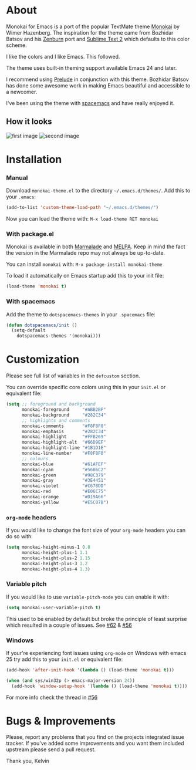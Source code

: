 # About

Monokai for Emacs is a port of the popular TextMate theme [Monokai](http://www.monokai.nl/blog/2006/07/15/textmate-color-theme/) by Wimer Hazenberg.
The inspiration for the theme came from Bozhidar Batsov and his [Zenburn](https://github.com/bbatsov/zenburn-emacs) port and [Sublime Text 2](http://www.sublimetext.com/2) which defaults to this color scheme.

I like the colors and I like Emacs. This followed.

The theme uses built-in theming support available Emacs 24 and later.

I recommend using [Prelude](http://batsov.com/prelude/) in conjunction with this theme.
Bozhidar Batsov has done some awesome work in making Emacs beautiful and accessible to a newcomer.

I've been using the theme with [spacemacs](http://spacemacs.org/) and have really enjoyed it.

## How it looks
![first image](assets/monokai_0.png "Monokai")
![second image](assets/monokai_1.png "Monokai again")

# Installation

### Manual

Download `monokai-theme.el` to the directory `~/.emacs.d/themes/`. Add this to your `.emacs`:

```lisp
(add-to-list 'custom-theme-load-path "~/.emacs.d/themes/")
```

Now you can load the theme with: `M-x load-theme RET monokai`

### With package.el

Monokai is available in both [Marmalade](http://marmalade-repo.org)
and [MELPA](http://melpa.milkbox.net).
Keep in mind the fact the version in the Marmalade repo may not always be up-to-date.

You can install `monokai` with: `M-x package-install monokai-theme`

To load it automatically on Emacs startup add this to your init file:

```lisp
(load-theme 'monokai t)
```

### With spacemacs
Add the theme to `dotspacemacs-themes` in your `.spacemacs` file:

```lisp
(defun dotspacemacs/init ()
  (setq-default
    dotspacemacs-themes '(monokai)))
```

# Customization

Please see full list of variables in the `defcustom` section.

You can override specific core colors using this in your `init.el` or equivalent file:

```lisp
(setq ;; foreground and background
      monokai-foreground     "#ABB2BF"
      monokai-background     "#282C34"
      ;; highlights and comments
      monokai-comments       "#F8F8F0"
      monokai-emphasis       "#282C34"
      monokai-highlight      "#FFB269"
      monokai-highlight-alt  "#66D9EF"
      monokai-highlight-line "#1B1D1E"
      monokai-line-number    "#F8F8F0"
      ;; colours
      monokai-blue           "#61AFEF"
      monokai-cyan           "#56B6C2"
      monokai-green          "#98C379"
      monokai-gray           "#3E4451"
      monokai-violet         "#C678DD"
      monokai-red            "#E06C75"
      monokai-orange         "#D19A66"
      monokai-yellow         "#E5C07B")
```

### `org-mode` headers

If you would like to change the font size of your `org-mode` headers you can do so with:

```lisp
(setq monokai-height-minus-1 0.8
      monokai-height-plus-1 1.1
      monokai-height-plus-2 1.15
      monokai-height-plus-3 1.2
      monokai-height-plus-4 1.3)
```

### Variable pitch

If you would like to use `variable-pitch-mode` you can enable it with:

```lisp
(setq monokai-user-variable-pitch t)
```

This used to be enabled by default but broke the principle of least surprise which resulted in a couple of issues.
See [#62](https://github.com/oneKelvinSmith/monokai-emacs/issues/62) & [#56](https://github.com/oneKelvinSmith/monokai-emacs/issues/56)


### Windows

If your're experiencing font issues using `org-mode` on Windows with emacs 25 try add this to
your `init.el` or equivalent file:

```lisp
(add-hook 'after-init-hook '(lambda () (load-theme 'monokai t)))

(when (and sys/win32p (> emacs-major-version 24))
  (add-hook 'window-setup-hook '(lambda () (load-theme 'monokai t))))
```
For more info check the thread in [#56](https://github.com/oneKelvinSmith/monokai-emacs/issues/56)

# Bugs & Improvements

Please, report any problems that you find on the projects integrated
issue tracker. If you've added some improvements and you want them
included upstream please send a pull request.

Thank you,
Kelvin
